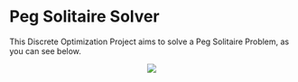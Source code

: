 # Peg Solitaire Solver
This Discrete Optimization Project aims to solve a Peg Solitaire Problem, as you can see below.

<p align="center">
  <img src="http://www.gibell.net/pegsolitaire/diagonal/6MoveEnglishNormalBoard17Moves.gif">
</p>
